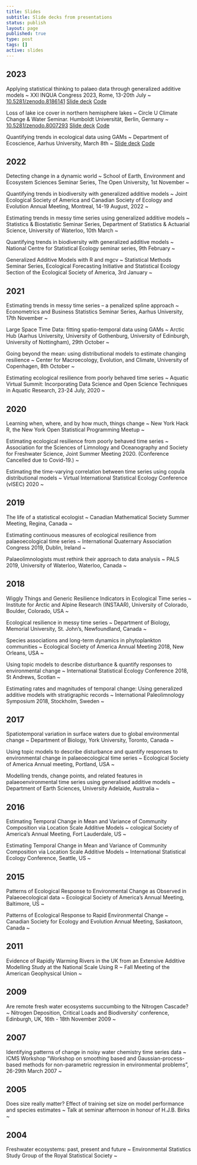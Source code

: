 ```yaml
---
title: Slides
subtitle: Slide decks from presentations
status: publish
layout: page
published: true
type: post
tags: []
active: slides
---
```


<div class="slides">

## 2023

Applying statistical thinking to palaeo data through generalized additive models
  ~ XXI INQUA Congress 2023, Rome, 13-20th July
  ~ <a href="http://doi.org/10.5281/zenodo.8186141"><span class="label label-warning">10.5281/zenodo.8186141</span></a> <a href="https://bit.ly/inqua-talk-2023"><span class='label label-success'>Slide deck</span></a> <a href="https://bit.ly/inqua-talk-2023"><span class='label label-info'>Code</span></a>

Loss of lake ice cover in northern hemisphere lakes
  ~ Circle U Climate Change & Water Seminar. Humboldt Universität, Berlin, Germany
  ~ <a href="http://doi.org/10.5281/zenodo.8007293"><span class="label label-warning">10.5281/zenodo.8007293</span></a> <a href="https://bit.ly/circle-u-2023"><span class='label label-success'>Slide deck</span></a> <a href="https://bit.ly/circle-u-2023"><span class='label label-info'>Code</span></a>

Quantifying trends in ecological data using GAMs
  ~ Department of Ecoscience, Aarhus University, March 8th
  ~  <a href="https://bit.ly/au-ecoscience-2023"><span class='label label-success'>Slide deck</span></a> <a href="https://bit.ly/au-ecoscience-2023"><span class='label label-info'>Code</span></a>

## 2022

Detecting change in a dynamic world
  ~ School of Earth, Environment and Ecosystem Sciences Seminar Series, The Open University, 1st November
  ~   

Quantifying trends in biodiversity with generalized additive models
  ~ Joint Ecological Society of America and Canadian Society of Ecology and Evolution Annual Meeting, Montreal, 14-19 August, 2022
  ~   

Estimating trends in messy time series using generalized additive models
  ~ Statistics & Biostatistic Seminar Series, Department of Statistics & Actuarial Science, University of Waterloo, 10th March
  ~   

Quantifying trends in biodiversity with generalized additive models
  ~ National Centre for Statistical Ecology seminar series, 9th February
  ~   

Generalized Additive Models with R and mgcv
  ~ Statistical Methods Seminar Series, Ecological Forecasting Initiative and Statistical Ecology Section of the Ecological Society of America, 3rd January
  ~   

## 2021

Estimating trends in messy time series – a penalized spline approach
  ~ Econometrics and Business Statistics Seminar Series, Aarhus University, 17th November
  ~   

Large Space Time Data: fitting spatio-temporal data using GAMs
  ~ Arctic Hub (Aarhus University, University of Gothenburg, University of Edinburgh, University of Nottingham), 29th October
  ~   

Going beyond the mean: using distributional models to estimate changing resilience
  ~ Center for Macroecology, Evolution, and Climate, University of Copenhagen, 8th October
  ~   

Estimating ecological resilience from poorly behaved time series
  ~ Aquatic Virtual Summit: Incorporating Data Science and Open Science Techniques in Aquatic Research, 23-24 July, 2020
  ~   

## 2020

Learning when, where, and by how much, things change
  ~ New York Hack R, the New York Open Statistical Programming Meetup
  ~   

Estimating ecological resilience from poorly behaved time series
  ~ Association for the Sciences of Limnology and Oceanography and Society for Freshwater Science, Joint Summer Meeting 2020. (Conference Cancelled due to Covid-19.)
  ~   

Estimating the time-varying correlation between time series using copula distributional models
  ~ Virtual International Statistical Ecology Conference (vISEC) 2020
  ~   

## 2019

The life of a statistical ecologist
  ~ Canadian Mathematical Society Summer Meeting, Regina, Canada
  ~   

Estimating continuous measures of ecological resilience from palaeoecological time series
  ~ International Quaternary Association Congress 2019, Dublin, Ireland
  ~   

Palaeolimnologists must rethink their approach to data analysis
  ~ PALS 2019, University of Waterloo, Waterloo, Canada
  ~   

## 2018

Wiggly Things and Generic Resilience Indicators in Ecological Time series
  ~ Institute for Arctic and Alpine Research (INSTAAR), University of Colorado, Boulder, Colorado, USA
  ~   

Ecological resilience in messy time series
  ~ Department of Biology, Memorial University, St. John’s, Newfoundland, Canada
  ~   

Species associations and long-term dynamics in phytoplankton communities
  ~ Ecological Society of America Annual Meeting 2018, New Orleans, USA
  ~   

Using topic models to describe disturbance & quantify responses to environmental change
  ~ International Statistical Ecology Conference 2018, St Andrews, Scotlan
  ~   

Estimating rates and magnitudes of temporal change: Using generalized additive models with stratigraphic records
  ~ International Paleolimnology Symposium 2018, Stockholm, Sweden
  ~   

## 2017

Spatiotemporal variation in surface waters due to global environmental change
  ~ Department of Biology, York University, Toronto, Canada
  ~   

Using topic models to describe disturbance and quantify responses to environmental change in palaeoecological time series
  ~ Ecological Society of America Annual meeting, Portland, USA
  ~   

Modelling trends, change points, and related features in palaeoenvironmental time series using generalised additive models
  ~ Department of Earth Sciences, University Adelaide, Australia
  ~   

## 2016

Estimating Temporal Change in Mean and Variance of Community Composition via Location Scale Additive Models
  ~ cological Society of America’s Annual Meeting, Fort Lauderdale, US
  ~   

Estimating Temporal Change in Mean and Variance of Community Composition via Location Scale Additive Models
  ~ International Statistical Ecology Conference, Seattle, US
  ~   

## 2015

Patterns of Ecological Response to Environmental Change as Observed in Palaeoecological data
  ~ Ecological Society of America’s Annual Meeting, Baltimore, US
  ~   

Patterns of Ecological Response to Rapid Environmental Change
  ~ Canadian Society for Ecology and Evolution Annual Meeting, Saskatoon, Canada
  ~   

## 2011

Evidence of Rapidly Warming Rivers in the UK from an Extensive Additive Modelling Study at the National Scale Using R
  ~ Fall Meeting of the American Geophysical Union
  ~   

## 2009

Are remote fresh water ecosystems succumbing to the Nitrogen Cascade?
  ~ Nitrogen Deposition, Critical Loads and Biodiversity' conference, Edinburgh, UK, 16th - 18th November 2009
  ~   

## 2007

Identifying patterns of change in noisy water chemistry time series data
  ~ ICMS Workshop “Workshop on smoothing based and Gaussian-process-based methods for non-parametric regression in environmental problems”, 26-29th March 2007
  ~   

## 2005

Does size really matter? Effect of training set size on model performance and species estimates
  ~ Talk at seminar afternoon in honour of H.J.B. Birks
  ~   

## 2004

Freshwater ecosystems: past, present and future
  ~ Environmental Statistics Study Group of the Royal Statistical Society
  ~   

</div>
